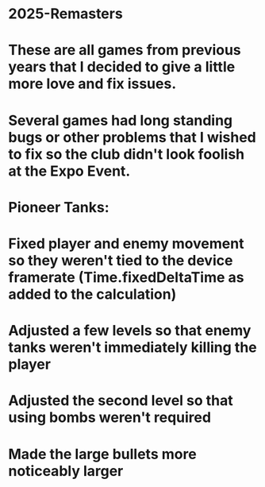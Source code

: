 # 2025-Remasters

# These are all games from previous years that I decided to give a little more love and fix issues. 

# Several games had long standing bugs or other problems that I wished to fix so the club didn't look foolish at the Expo Event.



# Pioneer Tanks:
# Fixed player and enemy movement so they weren't tied to the device framerate (Time.fixedDeltaTime as added to the calculation)
# Adjusted a few levels so that enemy tanks weren't immediately killing the player
# Adjusted the second level so that using bombs weren't required
# Made the large bullets more noticeably larger
